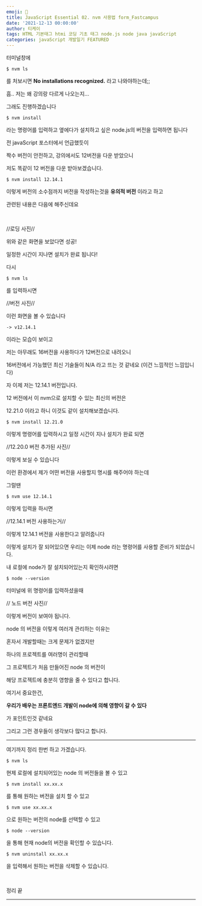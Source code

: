 ```yaml
---
emoji: 📖
title: JavaScript Essential 02. nvm 사용법 form_Fastcampus
date: '2021-12-13 00:00:00'
author: 티케이
tags: HTML 기본태그 htmi 코딩 기초 태그 node.js node java javaScript
categories: javaScript 개발일기 FEATURED
---
```


터미널창에

```
$ nvm ls
```

를 처보시면 __No installations recognized.__ 라고 나와야하는데;;

흠.. 저는 왜 강의랑 다르게 나오는지... 

그래도 진행하겠습니다


```
$ nvm install
```

라는 명령어를 입력하고 옆에다가 설치하고 싶은 node.js의 버전을 입력하면 됩니다

전 javaScript 포스터에서 언급했듯이

짝수 버전이 안전하고, 강의에서도 12버전을 다운 받았으니

저도 똑같이 12 버전을 다운 받아보겠습니다.

```
$ nvm install 12.14.1
```

이렇게 버전의 소수점까지 버전을 작성하는것을 __유의적 버전__ 이라고 하고

관련된 내용은 다음에 해주신데요

<br>

//로딩 사진//

위와 같은 화면을 보았다면 성공!

일정한 시간이 지나면 설치가 완료 됩니다!

다시 

```
$ nvm ls
```

를 입력하시면

//버전 사진//

이런 화면을 볼 수 있습니다

```
-> v12.14.1
```

이라는 모습이 보이고

저는 아무래도 16버전을 사용하다가 12버전으로 내려오니

16버전에서 가능했던 최신 기술들이 N/A 라고 뜨는 것 같네요
(이건 느낌적인 느낌입니다)

자 이제 저는 12.14.1 버전입니다.

12 버전에서 이 nvm으로 설치할 수 있는 최신의 버전은

12.21.0 이라고 하니 이것도 같이 설치해보겠습니다.

```
$ nvm install 12.21.0
```

이렇게 명령어를 입력하시고 일정 시간이 지나 설치가 완료 되면

//12.20.0 버전 추가된 사진//

이렇게 보실 수 있습니다

이런 환경에서 제가 어떤 버전을 사용할지 명시를 해주어야 하는데

그럴땐

```
$ nvm use 12.14.1
```

이렇게 입력을 하시면 

//12.14.1 버전 사용하는거//

이렇게 12.14.1 버전을 사용한다고 알려줍니다


이렇게 설치가 잘 되어있으면 우리는 이제 node 라는 명령어를 사용할 준비가 되었습니다.

내 로컬에 node가 잘 설치되어있는지 확인하시려면

```
$ node --version
```

터미널에 위 명령어를 입력하셨을때

// 노드 버전 사진//

이렇게 버전이 보여야 됩니다.

node 의 버전을 이렇게 여러개 관리하는 이유는

혼자서 개발할때는 크게 문제가 없겠지만

하나의 프로젝트를 여러명이 관리할때

그 프로젝트가 처음 만들어진 node 의 버전이

해당 프로젝트에 충분히 영향을 줄 수 있다고 합니다.

여기서 중요한건, 

__우리가 배우는 프론트엔드 개발이 node에 의해 영향이 갈 수 있다__

가 포인트인것 같네요

그리고 그런 경우들이 생각보다 많다고 합니다.

***

여기까지 정리 한번 하고 가겠습니다.


```
$ nvm ls
```

현제 로컬에 설치되어있는 node 의 버전들을 볼 수 있고


```
$ nvm install xx.xx.x 
```

를 통해 원하는 버전을 설치 할 수 있고


```
$ nvm use xx.xx.x
```

으로 원하는 버전의 node를 선택할 수 있고

```
$ node --version
```

을 통해 현재 node의 버전을 확인할 수 있습니다.


```
$ nvm uninstall xx.xx.x
```

을 입력해서 원하는 버전을 삭제할 수 있습니다.

<br>

정리 끝
***

